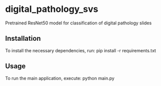 # digital_pathology_svs
Pretrained ResNet50 model for classification of digital pathology slides

## Installation
To install the necessary dependencies, run:
pip install -r requirements.txt

## Usage
To run the main application, execute:
python main.py
